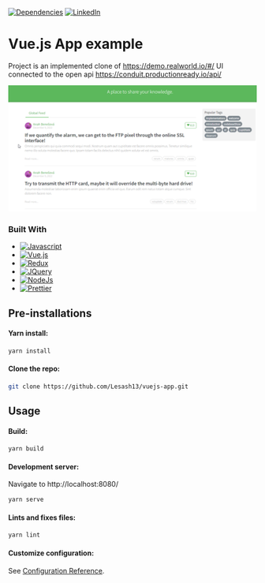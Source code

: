 [![Dependencies][dependency-shield]][dependency-url]
[![LinkedIn][linkedin-shield]][linkedin-url]

# Vue.js App example

Project is an implemented clone of https://demo.realworld.io/#/ UI connected to the open
api https://conduit.productionready.io/api/

![img.png](img.png)

### Built With

* [![Javascript][Javascript.io]][Javascript-url]
* [![Vue.js][VueJs.io]][VueJs-url]
* [![Redux][Redux.io]][Redux-url]
* [![JQuery][JQuery.com]][JQuery-url]
* [![NodeJs][NodeJs.io]][NodeJs-url]
* [![Prettier][Prettier.io]][Prettier-url]

## Pre-installations

#### Yarn install:

```sh
yarn install
```

#### Clone the repo:

```sh
git clone https://github.com/Lesash13/vuejs-app.git
```

## Usage

#### Build:

``` sh
yarn build
```

#### Development server:
Navigate to http://localhost:8080/

``` sh
yarn serve
```



#### Lints and fixes files:

``` sh
yarn lint
```

#### Customize configuration:

See [Configuration Reference](https://cli.vuejs.org/config/).


<!-- MARKDOWN LINKS & IMAGES -->

[dependency-shield]: https://img.shields.io/badge/Dependency_Graph-darkgreen?style=for-the-badge

[dependency-url]:  https://github.com/Lesash13/vuejs-app/network/dependencies

[linkedin-shield]: https://img.shields.io/badge/-LinkedIn-black.svg?style=for-the-badge&logo=linkedin&colorB=darkblue

[linkedin-url]: https://www.linkedin.com/in/victoriya-mitrofanova-96839278/

[Javascript.io]: https://img.shields.io/badge/-Javascript-lightyellow?style=for-the-badge&logo=javascript

[Javascript-url]: https://www.javascript.com/

[VueJs.io]: https://img.shields.io/badge/-Vue.js-black?style=for-the-badge&logo=vue.js

[VueJs-url]: https://vuejs.org/

[Redux.io]: https://img.shields.io/badge/-Vuex-white?style=for-the-badge&logo=vue.js

[Redux-url]:https://vuex.vuejs.org/

[JQuery.com]: https://img.shields.io/badge/jQuery-0769AD?style=for-the-badge&logo=jquery

[JQuery-url]: https://jquery.com

[NodeJs.io]: https://img.shields.io/badge/-Node.js-green?style=for-the-badge&logo=Node.js

[NodeJs-url]: https://nodejs.org/en/

[Prettier.io]: https://img.shields.io/badge/Prettier-0769AD?style=for-the-badge&logo=prettier

[Prettier-url]: https://prettier.io/
